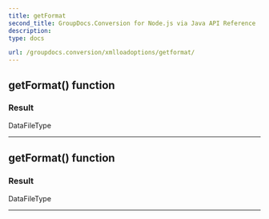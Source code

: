 ```yaml
---
title: getFormat
second_title: GroupDocs.Conversion for Node.js via Java API Reference
description: 
type: docs

url: /groupdocs.conversion/xmlloadoptions/getformat/
---
```


## getFormat()  function


### Result
DataFileType


---


## getFormat()  function


### Result
DataFileType


---


